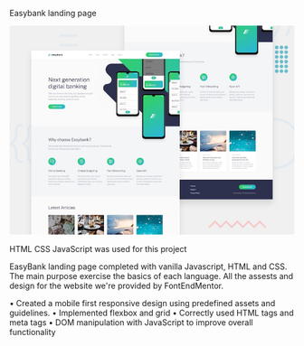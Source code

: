 Easybank landing page

![Design preview for the Easybank landing page coding challenge](./design/desktop-preview.jpg)

HTML CSS JavaScript	was used for this project 

EasyBank landing page completed with vanilla Javascript, HTML and CSS. The main purpose exercise the basics of each language. All the assests and design for the website we're provided by FontEndMentor.

•	Created a mobile first responsive design using predefined assets and guidelines. 
•	Implemented flexbox and grid 
•	Correctly used HTML tags and meta tags
•	DOM manipulation with JavaScript to improve overall functionality 
